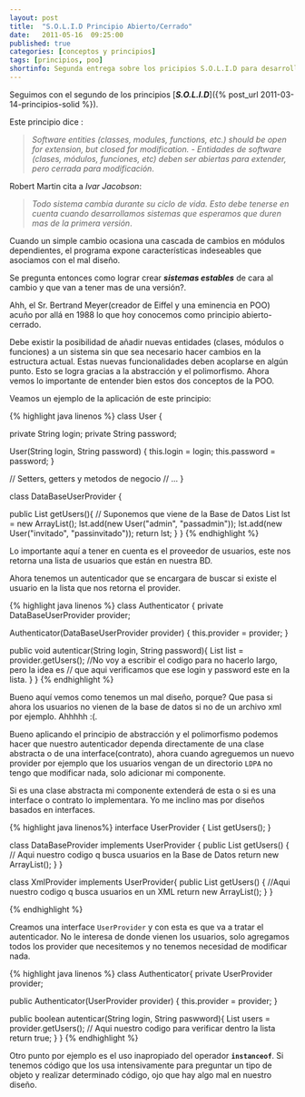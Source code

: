 ```yaml
---
layout: post
title:  "S.O.L.I.D Principio Abierto/Cerrado"
date:   2011-05-16  09:25:00
published: true
categories: [conceptos y principios]
tags: [principios, poo]
shortinfo: Segunda entrega sobre los pricipios S.O.L.I.D para desarrollo de software.
---
```


Seguimos con el segundo de los principios [_**S.O.L.I.D**_]({% post_url 2011-03-14-principios-solid %}).
 
Este principio dice :

> _Software entities (classes, modules, functions, etc.) should be open for extension, but closed for modification. - Entidades 
de software (clases, módulos, funciones, etc) deben ser abiertas para extender, pero cerrada para modificación_.

Robert Martin cita a _Ivar Jacobson_:

> _Todo sistema cambia durante su ciclo de vida. Esto debe tenerse en cuenta cuando desarrollamos sistemas que esperamos que 
duren mas de la primera versión_.

Cuando un simple cambio ocasiona una cascada de cambios en módulos dependientes, el programa expone características indeseables 
que asociamos con el mal diseño.

Se pregunta entonces como lograr crear _**sistemas estables**_ de cara al cambio y que van a tener mas de una versión?.

Ahh, el Sr. Bertrand Meyer(creador de Eiffel y una eminencia en POO) acuño por allá en 1988 lo que hoy conocemos como 
principio abierto-cerrado. 

Debe existir la posibilidad de añadir nuevas entidades (clases, módulos o funciones) a un sistema sin que sea necesario hacer 
cambios en la estructura actual. Estas nuevas funcionalidades deben acoplarse en algún punto. Esto se logra gracias a la 
abstracción y el polimorfismo. Ahora vemos lo importante de entender bien estos dos conceptos de la POO.

Veamos un ejemplo de la aplicación de este principio:

{% highlight java linenos %} 
class User { 
   
   private String login; 
   private String password;
   
   User(String login, String password) { 
      this.login = login; this.password = password; 
   } 
   
   // Setters, getters y metodos de negocio 
   // ... 
}

class DataBaseUserProvider { 

   public List getUsers(){ 
      // Suponemos que viene de la Base de Datos 
      List lst = new ArrayList(); 
      lst.add(new User("admin", "passadmin")); 
      lst.add(new User("invitado", "passinvitado")); 
      return lst; 
   } 
}
{% endhighlight %} <br/>

Lo importante aquí a tener en cuenta es el proveedor de usuarios, este nos retorna una lista de usuarios que están en nuestra BD.

Ahora tenemos un autenticador que se encargara de buscar si existe el usuario en la lista que nos retorna el provider.

{% highlight java linenos %}
class Authenticator { 
   private DataBaseUserProvider provider;
   
   Authenticator(DataBaseUserProvider provider) { 
      this.provider = provider; 
   }
   
   public void autenticar(String login, String password){ 
      List<user> list = provider.getUsers(); 
      //No voy a escribir el codigo para no hacerlo largo, pero la idea es 
      // que aqui verificamos que ese login y password este en la lista. 
   } 
} 
{% endhighlight %}<br/>

Bueno aquí vemos como tenemos un mal diseño, porque? Que pasa si ahora los usuarios no vienen de la base de datos si no de un archivo 
xml por ejemplo. Ahhhhh :(. 

Bueno aplicando el principio de abstracción y el polimorfismo podemos hacer que nuestro autenticador dependa directamente de una 
clase abstracta o de una interface(contrato), ahora cuando agreguemos un nuevo provider por ejemplo que los usuarios vengan de un 
directorio `LDPA` no tengo que modificar nada, solo adicionar mi componente.

Si es una clase abstracta mi componente extenderá de esta o si es una interface o contrato lo implementara. 
Yo me inclino mas por diseños basados en interfaces.

{% highlight java linenos%} 
interface UserProvider { 
   List<user> getUsers(); 
}

class DataBaseProvider implements UserProvider { 
   public List getUsers() { 
      // Aqui nuestro codigo q busca usuarios en la Base de Datos 
      return new ArrayList(); 
   } 
}

class XmlProvider implements UserProvider{ 
   public List getUsers() { 
      //Aqui nuestro codigo q busca usuarios en un XML 
      return new ArrayList(); 
   } 
}

{% endhighlight %}<br/>

Creamos una interface `UserProvider` y con esta es que va a tratar el autenticador. No le interesa de donde vienen los usuarios, 
solo agregamos todos los provider que necesitemos y no tenemos necesidad de modificar nada.

{% highlight java linenos %} 
class Authenticator{ 
   private UserProvider provider;
   
   public Authenticator(UserProvider provider) { 
      this.provider = provider; 
   }
   
   public boolean autenticar(String login, String paswword){ 
      List<user> users = provider.getUsers(); 
      // Aqui nuestro codigo para verificar dentro la lista 
      return true; 
   } 
}
{% endhighlight %}<br/>

Otro punto por ejemplo es el uso inapropiado del operador **`instanceof`**. Si tenemos código que los usa intensivamente para 
preguntar un tipo de objeto y realizar determinado código, ojo que hay algo mal en nuestro diseño.